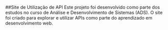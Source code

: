 ##Site de Utilização de API
Este projeto foi desenvolvido como parte dos estudos no curso de Análise e Desenvolvimento de Sistemas (ADS). O site foi criado para explorar e utilizar APIs como parte do aprendizado em desenvolvimento web.
